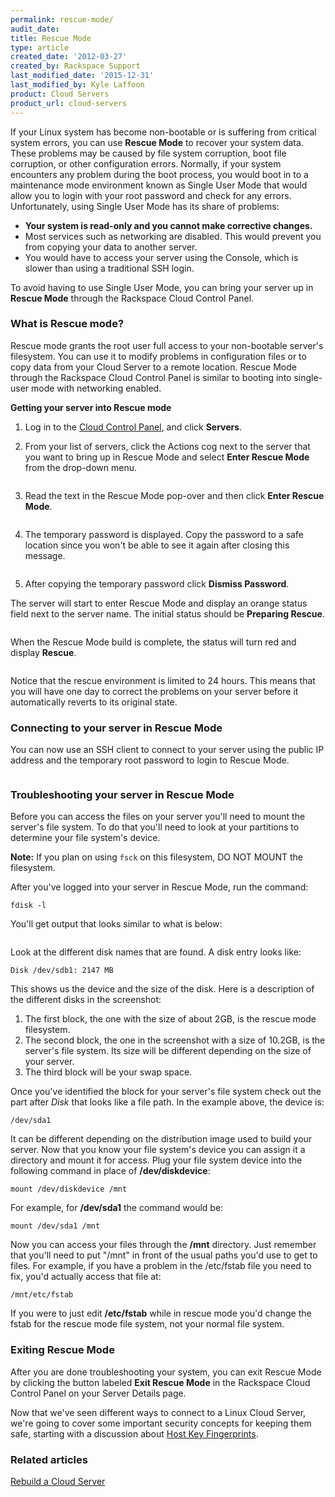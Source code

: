 ```yaml
---
permalink: rescue-mode/
audit_date:
title: Rescue Mode
type: article
created_date: '2012-03-27'
created_by: Rackspace Support
last_modified_date: '2015-12-31'
last_modified_by: Kyle Laffoon
product: Cloud Servers
product_url: cloud-servers
---
```


If your Linux system has become non-bootable or is suffering from
critical system errors, you can use **Rescue Mode** to recover your
system data. These problems may be caused by file system corruption,
boot file corruption, or other configuration errors. Normally, if your
system encounters any problem during the boot process, you would boot in
to a maintenance mode environment known as Single User Mode that would
allow you to login with your root password and check for any errors.
Unfortunately, using Single User Mode has its share of problems:

-   **Your system is read-only and you cannot make corrective changes.**
-   Most services such as networking are disabled. This would prevent
    you from copying your data to another server.
-   You would have to access your server using the Console, which is
    slower than using a traditional SSH login.

To avoid having to use Single User Mode, you can bring your server up
in **Rescue Mode** through the Rackspace Cloud Control Panel.

### What is Rescue mode?

Rescue mode grants the root user full access to your non-bootable
server's filesystem. You can use it to modify problems in configuration
files or to copy data from your Cloud Server to a remote location.
Rescue Mode through the Rackspace Cloud Control Panel is similar to
booting into single-user mode with networking enabled.

**Getting your server into Rescue mode**

1.  Log in to the [Cloud Control Panel](https://mycloud.rackspace.com/),
    and click **Servers**.

2.  From your list of servers, click the Actions cog next to the server
    that you want to bring up in Rescue Mode and select **Enter Rescue
    Mode** from the drop-down menu.

    <img src="{% asset_path 'cloud-servers/rescue-mode/Enter%20Rescue%20Mode%20in%20Action%20Cog.png' %}" alt="" />

3.  Read the text in the Rescue Mode pop-over and then click **Enter
    Rescue Mode**.

    <img src="{% asset_path 'cloud-servers/rescue-mode/Enter%20Rescue%20Mode.png' %}" alt="" />

4.  The temporary password is displayed. Copy the password to a safe
    location since you won't be able to see it again after closing
    this message.

    <img src="{% asset_path 'cloud-servers/rescue-mode/Rescue%20Mode%20Temporary%20Password_2.png' %}" alt="" />

5.  After copying the temporary password click **Dismiss Password**.

The server will start to enter Rescue Mode and display an orange status
field next to the server name. The initial status should be **Preparing
Rescue**.

<img src="{% asset_path 'cloud-servers/rescue-mode/Preparing%20Rescue%20Mode.png' %}" alt="" />

When the Rescue Mode build is complete, the status will turn red and
display **Rescue**.

<img src="{% asset_path 'cloud-servers/rescue-mode/server_in_rescue.png' %}" alt="" />

Notice that the rescue environment is limited to 24 hours. This means
that you will have one day to correct the problems on your server before
it automatically reverts to its original state.

### Connecting to your server in Rescue Mode

You can now use an SSH client to connect to your server using the public
IP address and the temporary root password to login to Rescue Mode.

<img src="{% asset_path cloud-servers/rescue-mode/RootAtRescue.png %}" alt="" />

### Troubleshooting your server in Rescue Mode

Before you can access the files on your server you'll need to mount the
server's file system. To do that you'll need to look at your partitions
to determine your file system's device.

**Note:** If you plan on using `fsck` on this filesystem, DO NOT MOUNT the filesystem.

After you've logged into your server in Rescue Mode, run the command:

    fdisk -l

You'll get output that looks similar to what is below:

<img src="{% asset_path cloud-servers/rescue-mode/fdisk.png %}" alt="" />

Look at the different disk names that are found. A disk entry looks
like:

    Disk /dev/sdb1: 2147 MB

This shows us the device and the size of the disk. Here is a description
of the different disks in the screenshot:

1.  The first block, the one with the size of about 2GB, is the rescue
    mode filesystem.
2.  The second block, the one in the screenshot with a size of 10.2GB,
    is the server's file system. Its size will be different depending on
    the size of your server.
3.  The third block will be your swap space.

Once you've identified the block for your server's file system check out
the part after *Disk* that looks like a file path. In the example
above, the device is:

    /dev/sda1

It can be different depending on the distribution image used to build
your server. Now that you know your file system's device you can assign
it a directory and mount it for access. Plug your file system device
into the following command in place of **/dev/diskdevice**:

    mount /dev/diskdevice /mnt

For example, for **/dev/sda1** the command would be:

    mount /dev/sda1 /mnt

Now you can access your files through the **/mnt** directory. Just
remember that you'll need to put "/mnt" in front of the usual paths
you'd use to get to files. For example, if you have a problem in the
/etc/fstab file you need to fix, you'd actually access that file at:

    /mnt/etc/fstab

If you were to just edit **/etc/fstab** while in rescue mode you'd change
the fstab for the rescue mode file system, not your normal file system.

### Exiting Rescue Mode

After you are done troubleshooting your system, you can exit Rescue Mode
by clicking the button labeled **Exit Rescue Mode** in the Rackspace
Cloud Control Panel on your Server Details page.

Now that we've seen different ways to connect to a Linux Cloud Server,
we're going to cover some important security concepts for keeping them
safe, starting with a discussion about [Host Key Fingerprints](/how-to/rackspace-cloud-essentials-checking-a-server-s-ssh-host-fingerprint-with-the-web-console).

### Related articles

[Rebuild a Cloud Server](/how-to/rebuild-a-cloud-server)
